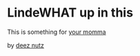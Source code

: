 # LindeWHAT up in this

This is something for
[your momma](https://billetto.dk)

by [deez nutz](http://youknowit.com)